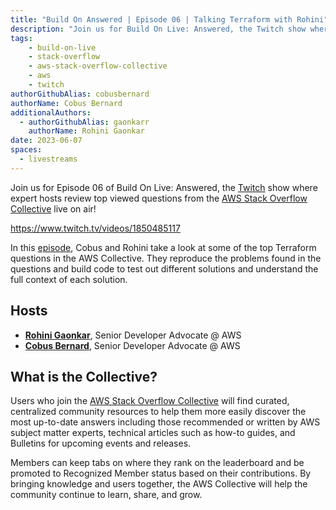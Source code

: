 ```yaml
---
title: "Build On Answered | Episode 06 | Talking Terraform with Rohini"
description: "Join us for Build On Live: Answered, the Twitch show where expert hosts review top viewed questions from the AWS Stack Overflow Collective live on air!"
tags:
    - build-on-live
    - stack-overflow
    - aws-stack-overflow-collective
    - aws
    - twitch
authorGithubAlias: cobusbernard
authorName: Cobus Bernard
additionalAuthors: 
  - authorGithubAlias: gaonkarr
    authorName: Rohini Gaonkar
date: 2023-06-07
spaces:
  - livestreams
---
```


Join us for Episode 06 of Build On Live: Answered, the [Twitch](https://twitch.tv/aws) show where expert hosts review top viewed questions from the [AWS Stack Overflow Collective](https://stackoverflow.com/collectives/aws) live on air!

https://www.twitch.tv/videos/1850485117

In this [episode](https://www.twitch.tv/videos/1850485117), Cobus and Rohini take a look at some of the top Terraform questions in the AWS Collective. They reproduce the problems found in the  questions and build code to test out different solutions and understand the full context of each solution.

## Hosts

* [**Rohini Gaonkar**](https://twitter.com/rohini_gaonkar), Senior Developer Advocate @ AWS
* [**Cobus Bernard**](https://twitter.com/cobusbernard), Senior Developer Advocate @ AWS

## What is the Collective?

Users who join the [AWS Stack Overflow Collective](https://stackoverflow.com/collectives/aws) will find curated, centralized community resources to help them more easily discover the most up-to-date answers including those recommended or written by AWS subject matter experts, technical articles such as how-to guides, and Bulletins for upcoming events and releases. 

Members can keep tabs on where they rank on the leaderboard and be promoted to Recognized Member status based on their contributions. By bringing knowledge and users together, the AWS Collective will help the community continue to learn, share, and grow.

